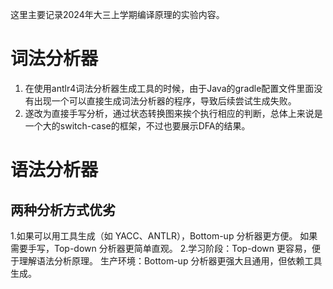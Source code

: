 这里主要记录2024年大三上学期编译原理的实验内容。
# 词法分析器
1. 在使用antlr4词法分析器生成工具的时候，由于Java的gradle配置文件里面没有出现一个可以直接生成词法分析器的程序，导致后续尝试生成失败。
2. 遂改为直接手写分析，通过状态转换图来挨个执行相应的判断，总体上来说是一个大的switch-case的框架，不过也要展示DFA的结果。

# 语法分析器
## 两种分析方式优劣
1.如果可以用工具生成（如 YACC、ANTLR），Bottom-up 分析器更方便。
如果需要手写，Top-down 分析器更简单直观。
2.学习阶段：Top-down 更容易，便于理解语法分析原理。
生产环境：Bottom-up 分析器更强大且通用，但依赖工具生成。
